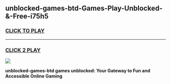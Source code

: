 
## unblocked-games-btd-Games-Play-Unblocked-&-Free-i75h5
<h3>
<a href="https://premium76.site?title=unblocked-games-btd&ref=24A">CLICK TO PLAY</a></h3>
<hr>

<h3>
<a href="https://premium76.site?title=unblocked-games-btd&ref=24A">CLICK 2 PLAY</a>
  
</h3>

<a href="https://premium76.site?title=unblocked-games-btd&ref=24A"><img src="https://clearcache.store/games.png"></a>


**unblocked-games-btd games unblocked: Your Gateway to Fun and Accessible Online Gaming**
